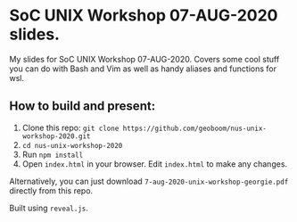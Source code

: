 # SoC UNIX Workshop 07-AUG-2020 slides.

My slides for SoC UNIX Workshop 07-AUG-2020. Covers some cool stuff you can
do with Bash and Vim as well as handy aliases and functions for wsl.

## How to build and present:

1. Clone this repo: `git clone https://github.com/geoboom/nus-unix-workshop-2020.git`
2. `cd nus-unix-workshop-2020`
3. Run `npm install`
4. Open `index.html` in your browser. Edit `index.html` to make any changes.

Alternatively, you can just download `7-aug-2020-unix-workshop-georgie.pdf` directly
from this repo.

Built using `reveal.js`.
